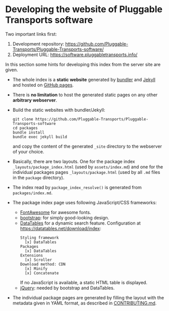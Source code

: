 # Developing the website of Pluggable Transports software

Two important links first:

1. Development repository: <https://github.com/Pluggable-Transports/Pluggable-Transports-software/>
2. Deployment URL: <https://software.pluggabletransports.info/>

In this section some hints for developing this index from the server site are
given.

- The whole index is a **static website** generated by
  [bundler](https://bundler.io/) and [Jekyll](https://jekyllrb.com/)
  and hosted on
  [GitHub pages](https://pages.github.com/).

- There is **no limitation** to host the generated static pages on any other
  **arbitrary webserver**.

- Build the static websites with bundler/Jekyll:
  ```
  git clone https://github.com/Pluggable-Transports/Pluggable-Transports-software
  cd packages
  bundle install
  bundle exec jekyll build
  ```
  and copy the content of the generated `_site` directory to the webserver of
  your choice.

- Basically, there are two layouts.
  One for the package index `_layouts/package_index.html` (used by
  `assets/index.md`) and one for the individual packages pages
  `_layouts/package.html` (used by all `.md` files in the `package` directory).

- The index read by `package_index_resolve()` is generated from
  `packages/index.md`.

- The package index page uses following JavaScript/CSS frameworks:
  - [FontAwesome](https://fontawesome.com/) for awesome fonts.
  - [bootstrap](https://getbootstrap.com/): for simply good-looking design.
  - [DataTables](https://datatables.net/) for a dynamic search feature.
    Configuration at <https://datatables.net/download/index>:
    ```
    Styling framework
      [x] DataTables
    Packages
      [x] DataTables
    Extensions
      [x] Scroller
    Download method: CDN
      [x] Minify
      [x] Concatenate
    ```
    If no JavaScript is available, a static HTML table is displayed.
  - [jQuery](https://jquery.com/): needed by bootstrap and DataTables.

- The individual package pages are generated by filling the layout with the
  metadata given in YAML format,
  as described in [CONTRIBUTING.md](/CONTRIBUTING.md).
